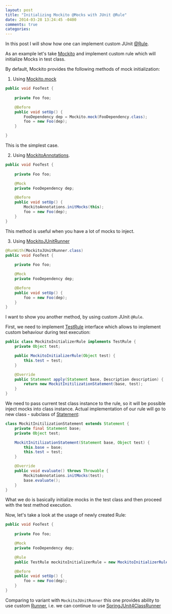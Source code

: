```yaml
---
layout: post
title: "Initializing Mockito @Mocks with JUnit @Rule"
date: 2014-03-28 13:24:45 -0400
comments: true
categories: 
---
```


In this post I will show how one can implement custom JUnit [@Rule].

As an example let's take [Mockito] and implement custom rule which will initialize Mocks in  test class.

By default, Mockito provides the following methods of mock initialization:

1. Using [Mockito.mock]

``` java Initialize mocks with Mockito.mock
public void FooTest {
    
    private Foo foo;

    @Before
    public void setUp() {
        FooDependency dep = Mockito.mock(FooDependency.class);
        foo = new Foo(dep);
    }

}
```

This is the simplest case.

2. Using [MockitoAnnotations].

``` java Initialize mocks with MockitoAnnotations
public void FooTest {
    
    private Foo foo;

    @Mock
    private FooDependency dep;

    @Before
    public void setUp() {
        MockitoAnnotations.initMocks(this);
        foo = new Foo(dep);
    }
}
```

This method is useful when you have a lot of mocks to inject.

3. Using [MockitoJUnitRunner]
``` java Initialize mocks with MockitoJUnitRunner
@RunWith(MockitoJUnitRunner.class)
public void FooTest {
    
    private Foo foo;

    @Mock
    private FooDependency dep;

    @Before
    public void setUp() {
        foo = new Foo(dep);
    }
}
```

I want to show you another method, by using custom JUnit `@Rule`.

First, we need to implement [TestRule] interface which allows to implement custom behaviour during test execution:

``` java MockitoInitializerRule
public class MockitoInitializerRule implements TestRule {
    private Object test;

    public MockitoInitializerRule(Object test) {
        this.test = test;
    }

    @Override
    public Statement apply(Statement base, Description description) {
        return new MockitInitilizationStatement(base, test);
    }
}
```

We need to pass current test class instance to the rule, so it will be possible inject mocks into class instance. Actual implementation of our rule will go to new class - subclass of [Statement]:

``` java MockitInitilizationStatement
class MockitInitilizationStatement extends Statement {
    private final Statement base;
    private Object test;

    MockitInitilizationStatement(Statement base, Object test) {
        this.base = base;
        this.test = test;
    }

    @Override
    public void evaluate() throws Throwable {
        MockitoAnnotations.initMocks(test);
        base.evaluate();
    }
}

```

What we do is basically initialize mocks in the test class and then proceed with the test method execution.

Now, let's take a look at the usage of newly created Rule:

``` java Example usage of MockitoInitializerRule
public void FooTest {
    
    private Foo foo;

    @Mock
    private FooDependency dep;

    @Rule
    public TestRule mockitoInitializerRule = new MockitoInitializerRule(this);

    @Before
    public void setUp() {
        foo = new Foo(dep);
    }
}
```

Comparing to variant with `MockitoJUnitRunner` this one provides ability to use custom [Runner], i.e. we can continue to use [SpringJUnit4ClassRunner]

[Mockito]: https://code.google.com/p/mockito/
[@Rule]: http://junit-team.github.io/junit/javadoc/4.11/org/junit/Rule.html
[Mockito.mock]: http://docs.mockito.googlecode.com/hg/org/mockito/Mockito.html#mock(java.lang.Class)
[MockitoAnnotations]: http://docs.mockito.googlecode.com/hg/org/mockito/MockitoAnnotations.html#initMocks(java.lang.Object)
[MockitoJUnitRunner]: http://docs.mockito.googlecode.com/hg/org/mockito/runners/MockitoJUnitRunner.html
[TestRule]: http://junit-team.github.io/junit/javadoc/4.11/org/junit/rules/TestRule.html
[Statement]: http://junit-team.github.io/junit/javadoc/4.11/org/junit/runners/model/Statement.html
[Runner]: http://junit-team.github.io/junit/javadoc/4.11/org/junit/runner/Runner.html
[SpringJUnit4ClassRunner]: http://docs.spring.io/spring/docs/current/javadoc-api/org/springframework/test/context/junit4/SpringJUnit4ClassRunner.html
